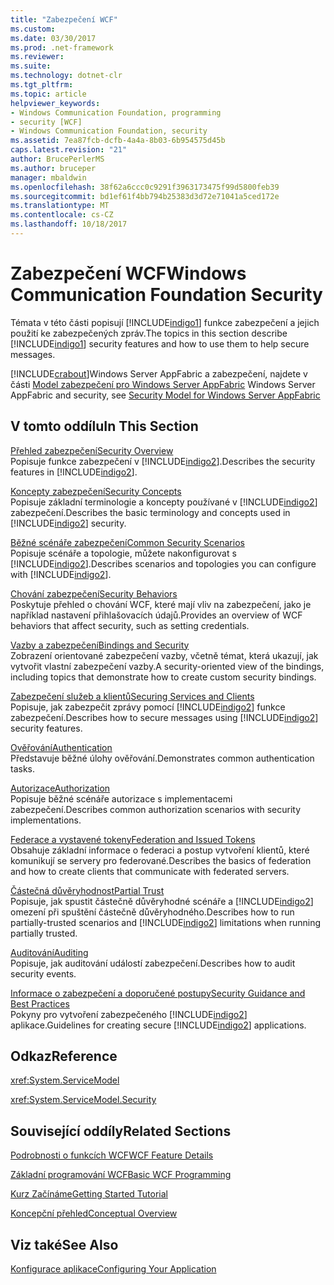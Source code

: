 ```yaml
---
title: "Zabezpečení WCF"
ms.custom: 
ms.date: 03/30/2017
ms.prod: .net-framework
ms.reviewer: 
ms.suite: 
ms.technology: dotnet-clr
ms.tgt_pltfrm: 
ms.topic: article
helpviewer_keywords:
- Windows Communication Foundation, programming
- security [WCF]
- Windows Communication Foundation, security
ms.assetid: 7ea87fcb-dcfb-4a4a-8b03-6b954575d45b
caps.latest.revision: "21"
author: BrucePerlerMS
ms.author: bruceper
manager: mbaldwin
ms.openlocfilehash: 38f62a6ccc0c9291f3963173475f99d5800feb39
ms.sourcegitcommit: bd1ef61f4bb794b25383d3d72e71041a5ced172e
ms.translationtype: MT
ms.contentlocale: cs-CZ
ms.lasthandoff: 10/18/2017
---
```

# <a name="windows-communication-foundation-security"></a><span data-ttu-id="e05dc-102">Zabezpečení WCF</span><span class="sxs-lookup"><span data-stu-id="e05dc-102">Windows Communication Foundation Security</span></span>
<span data-ttu-id="e05dc-103">Témata v této části popisují [!INCLUDE[indigo1](../../../../includes/indigo1-md.md)] funkce zabezpečení a jejich použití ke zabezpečených zpráv.</span><span class="sxs-lookup"><span data-stu-id="e05dc-103">The topics in this section describe [!INCLUDE[indigo1](../../../../includes/indigo1-md.md)] security features and how to use them to help secure messages.</span></span>  
  
 [!INCLUDE[crabout](../../../../includes/crabout-md.md)]<span data-ttu-id="e05dc-104">Windows Server AppFabric a zabezpečení, najdete v části [Model zabezpečení pro Windows Server AppFabric](http://go.microsoft.com/fwlink/?LinkID=201279&clcid=0x409)</span><span class="sxs-lookup"><span data-stu-id="e05dc-104"> Windows Server AppFabric and security, see [Security Model for Windows Server AppFabric](http://go.microsoft.com/fwlink/?LinkID=201279&clcid=0x409)</span></span>  
  
## <a name="in-this-section"></a><span data-ttu-id="e05dc-105">V tomto oddílu</span><span class="sxs-lookup"><span data-stu-id="e05dc-105">In This Section</span></span>  
 [<span data-ttu-id="e05dc-106">Přehled zabezpečení</span><span class="sxs-lookup"><span data-stu-id="e05dc-106">Security Overview</span></span>](../../../../docs/framework/wcf/feature-details/security-overview.md)  
 <span data-ttu-id="e05dc-107">Popisuje funkce zabezpečení v [!INCLUDE[indigo2](../../../../includes/indigo2-md.md)].</span><span class="sxs-lookup"><span data-stu-id="e05dc-107">Describes the security features in [!INCLUDE[indigo2](../../../../includes/indigo2-md.md)].</span></span>  
  
 [<span data-ttu-id="e05dc-108">Koncepty zabezpečení</span><span class="sxs-lookup"><span data-stu-id="e05dc-108">Security Concepts</span></span>](../../../../docs/framework/wcf/feature-details/security-concepts.md)  
 <span data-ttu-id="e05dc-109">Popisuje základní terminologie a koncepty používané v [!INCLUDE[indigo2](../../../../includes/indigo2-md.md)] zabezpečení.</span><span class="sxs-lookup"><span data-stu-id="e05dc-109">Describes the basic terminology and concepts used in [!INCLUDE[indigo2](../../../../includes/indigo2-md.md)] security.</span></span>  
  
 [<span data-ttu-id="e05dc-110">Běžné scénáře zabezpečení</span><span class="sxs-lookup"><span data-stu-id="e05dc-110">Common Security Scenarios</span></span>](../../../../docs/framework/wcf/feature-details/common-security-scenarios.md)  
 <span data-ttu-id="e05dc-111">Popisuje scénáře a topologie, můžete nakonfigurovat s [!INCLUDE[indigo2](../../../../includes/indigo2-md.md)].</span><span class="sxs-lookup"><span data-stu-id="e05dc-111">Describes scenarios and topologies you can configure with [!INCLUDE[indigo2](../../../../includes/indigo2-md.md)].</span></span>  
  
 [<span data-ttu-id="e05dc-112">Chování zabezpečení</span><span class="sxs-lookup"><span data-stu-id="e05dc-112">Security Behaviors</span></span>](../../../../docs/framework/wcf/feature-details/security-behaviors-in-wcf.md)  
 <span data-ttu-id="e05dc-113">Poskytuje přehled o chování WCF, které mají vliv na zabezpečení, jako je například nastavení přihlašovacích údajů.</span><span class="sxs-lookup"><span data-stu-id="e05dc-113">Provides an overview of WCF behaviors that affect security, such as setting credentials.</span></span>  
  
 [<span data-ttu-id="e05dc-114">Vazby a zabezpečení</span><span class="sxs-lookup"><span data-stu-id="e05dc-114">Bindings and Security</span></span>](../../../../docs/framework/wcf/feature-details/bindings-and-security.md)  
 <span data-ttu-id="e05dc-115">Zobrazení orientované zabezpečení vazby, včetně témat, která ukazují, jak vytvořit vlastní zabezpečení vazby.</span><span class="sxs-lookup"><span data-stu-id="e05dc-115">A security-oriented view of the bindings, including topics that demonstrate how to create custom security bindings.</span></span>  
  
 [<span data-ttu-id="e05dc-116">Zabezpečení služeb a klientů</span><span class="sxs-lookup"><span data-stu-id="e05dc-116">Securing Services and Clients</span></span>](../../../../docs/framework/wcf/feature-details/securing-services-and-clients.md)  
 <span data-ttu-id="e05dc-117">Popisuje, jak zabezpečit zprávy pomocí [!INCLUDE[indigo2](../../../../includes/indigo2-md.md)] funkce zabezpečení.</span><span class="sxs-lookup"><span data-stu-id="e05dc-117">Describes how to secure messages using [!INCLUDE[indigo2](../../../../includes/indigo2-md.md)] security features.</span></span>  
  
 [<span data-ttu-id="e05dc-118">Ověřování</span><span class="sxs-lookup"><span data-stu-id="e05dc-118">Authentication</span></span>](../../../../docs/framework/wcf/feature-details/authentication-in-wcf.md)  
 <span data-ttu-id="e05dc-119">Představuje běžné úlohy ověřování.</span><span class="sxs-lookup"><span data-stu-id="e05dc-119">Demonstrates common authentication tasks.</span></span>  
  
 [<span data-ttu-id="e05dc-120">Autorizace</span><span class="sxs-lookup"><span data-stu-id="e05dc-120">Authorization</span></span>](../../../../docs/framework/wcf/feature-details/authorization-in-wcf.md)  
 <span data-ttu-id="e05dc-121">Popisuje běžné scénáře autorizace s implementacemi zabezpečení.</span><span class="sxs-lookup"><span data-stu-id="e05dc-121">Describes common authorization scenarios with security implementations.</span></span>  
  
 [<span data-ttu-id="e05dc-122">Federace a vystavené tokeny</span><span class="sxs-lookup"><span data-stu-id="e05dc-122">Federation and Issued Tokens</span></span>](../../../../docs/framework/wcf/feature-details/federation-and-issued-tokens.md)  
 <span data-ttu-id="e05dc-123">Obsahuje základní informace o federaci a postup vytvoření klientů, které komunikují se servery pro federované.</span><span class="sxs-lookup"><span data-stu-id="e05dc-123">Describes the basics of federation and how to create clients that communicate with federated servers.</span></span>  
  
 [<span data-ttu-id="e05dc-124">Částečná důvěryhodnost</span><span class="sxs-lookup"><span data-stu-id="e05dc-124">Partial Trust</span></span>](../../../../docs/framework/wcf/feature-details/partial-trust.md)  
 <span data-ttu-id="e05dc-125">Popisuje, jak spustit částečně důvěryhodné scénáře a [!INCLUDE[indigo2](../../../../includes/indigo2-md.md)] omezení při spuštění částečně důvěryhodného.</span><span class="sxs-lookup"><span data-stu-id="e05dc-125">Describes how to run partially-trusted scenarios and [!INCLUDE[indigo2](../../../../includes/indigo2-md.md)] limitations when running partially trusted.</span></span>  
  
 [<span data-ttu-id="e05dc-126">Auditování</span><span class="sxs-lookup"><span data-stu-id="e05dc-126">Auditing</span></span>](../../../../docs/framework/wcf/feature-details/auditing-security-events.md)  
 <span data-ttu-id="e05dc-127">Popisuje, jak auditování událostí zabezpečení.</span><span class="sxs-lookup"><span data-stu-id="e05dc-127">Describes how to audit security events.</span></span>  
  
 [<span data-ttu-id="e05dc-128">Informace o zabezpečení a doporučené postupy</span><span class="sxs-lookup"><span data-stu-id="e05dc-128">Security Guidance and Best Practices</span></span>](../../../../docs/framework/wcf/feature-details/security-guidance-and-best-practices.md)  
 <span data-ttu-id="e05dc-129">Pokyny pro vytvoření zabezpečeného [!INCLUDE[indigo2](../../../../includes/indigo2-md.md)] aplikace.</span><span class="sxs-lookup"><span data-stu-id="e05dc-129">Guidelines for creating secure [!INCLUDE[indigo2](../../../../includes/indigo2-md.md)] applications.</span></span>  
  
## <a name="reference"></a><span data-ttu-id="e05dc-130">Odkaz</span><span class="sxs-lookup"><span data-stu-id="e05dc-130">Reference</span></span>  
 <xref:System.ServiceModel>  
  
 <xref:System.ServiceModel.Security>  
  
## <a name="related-sections"></a><span data-ttu-id="e05dc-131">Související oddíly</span><span class="sxs-lookup"><span data-stu-id="e05dc-131">Related Sections</span></span>  
 [<span data-ttu-id="e05dc-132">Podrobnosti o funkcích WCF</span><span class="sxs-lookup"><span data-stu-id="e05dc-132">WCF Feature Details</span></span>](../../../../docs/framework/wcf/feature-details/index.md)  
  
 [<span data-ttu-id="e05dc-133">Základní programování WCF</span><span class="sxs-lookup"><span data-stu-id="e05dc-133">Basic WCF Programming</span></span>](../../../../docs/framework/wcf/basic-wcf-programming.md)  
  
 [<span data-ttu-id="e05dc-134">Kurz Začínáme</span><span class="sxs-lookup"><span data-stu-id="e05dc-134">Getting Started Tutorial</span></span>](../../../../docs/framework/wcf/getting-started-tutorial.md)  
  
 [<span data-ttu-id="e05dc-135">Koncepční přehled</span><span class="sxs-lookup"><span data-stu-id="e05dc-135">Conceptual Overview</span></span>](../../../../docs/framework/wcf/conceptual-overview.md)  
  
## <a name="see-also"></a><span data-ttu-id="e05dc-136">Viz také</span><span class="sxs-lookup"><span data-stu-id="e05dc-136">See Also</span></span>  
 [<span data-ttu-id="e05dc-137">Konfigurace aplikace</span><span class="sxs-lookup"><span data-stu-id="e05dc-137">Configuring Your Application</span></span>](../../../../docs/framework/wcf/diagnostics/configuring-your-application.md)
